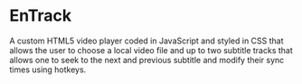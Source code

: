 # EnTrack
A custom HTML5 video player coded in JavaScript and styled in CSS that allows the user to choose a local video file and up to two subtitle tracks that allows one to seek to the next and previous subtitle and modify their sync times using hotkeys.

